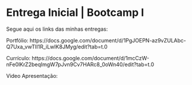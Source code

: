 <!DOCTYPE html>
<html lang="pt-BR">
<head>
  <meta charset="UTF-8">
  <meta name="viewport" content="width=device-width, initial-scale=1.0">
  <title>Meu Site</title>
</head>
<body>
  <h1>Entrega Inicial | Bootcamp I </h1>
  <p>Segue aqui os links das minhas entregas:</p>
    <p>Portfólio: https://docs.google.com/document/d/1PgJOEPN-az9vZULAbc-Q7Uxa_vwTII1R_iLwIK8JMyg/edit?tab=t.0 </p>
    <p>Currículo: https://docs.google.com/document/d/1mcCzW-nFe0lKrZ2beqImgW7pJvn9Cv7HARc8_0oWn40/edit?tab=t.0</p>
    <p>Video Apresentação: </p>
</body>
</html>
